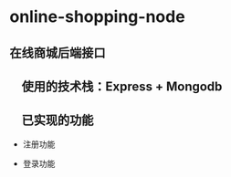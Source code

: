# online-shopping-node

## 在线商城后端接口

## &ensp;&ensp;使用的技术栈：Express + Mongodb

## &ensp;&ensp;已实现的功能

* 注册功能

* 登录功能